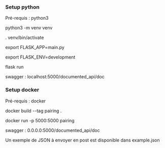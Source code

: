 ### Setup python

Pré-requis : python3

python3 -m venv venv

. venv/bin/activate

export FLASK_APP=main.py

export FLASK_ENV=development

flask run

swagger : localhost:5000/documented_api/doc

### Setup docker

Pré-requis : docker

docker build --tag pairing .

docker run -p 5000:5000 pairing

swagger : 0.0.0.0:5000/documented_api/doc

Un exemple de JSON à envoyer en post est disponible dans example.json 